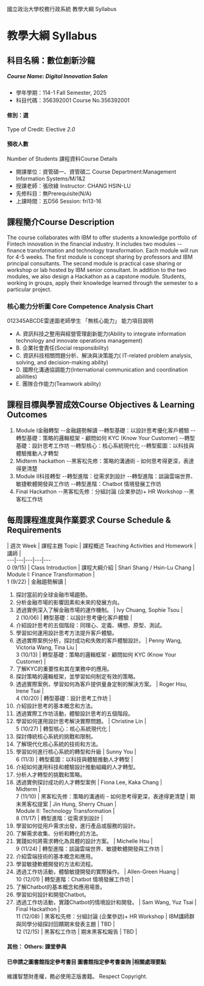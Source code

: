 國立政治大學校務行政系統 教學大綱 Syllabus
# 教學大綱 Syllabus
##  科目名稱：數位創新沙龍
#####  Course Name: Digital Innovation Salon
  * 學年學期：114-1 Fall Semester, 2025 
  * 科目代碼：356392001 Course No.356392001
#### 修別：選
Type of Credit: Elective 
_2.0_
#### 預收人數
Number of Students
課程資料Course Details
  * 開課單位：資管碩一、資管碩二 Course Department:Management Information Systems/M/1&2 
  * 授課老師：張欣綠 Instructor: CHANG HSIN-LU 
  * 先修科目：無Prerequisite(N/A)
  * 上課時間：五D56 Session: fri13-16
##  課程簡介Course Description
The course collaborates with IBM to offer students a knowledge portfolio of Fintech innovation in the financial industry. It includes two modules -- finance transformation and technology transformation. Each module will run for 4-5 weeks. The first module is concept sharing by professors and IBM principal consultants. The second module is practical case sharing or workshop or lab hosted by IBM senior consultant. In addition to the two modules, we also design a Hackathon as a capstone module. Students, working in groups, apply their knowledge learned through the semester to a particular project. 
###  核心能力分析圖 Core Competence Analysis Chart
012345ABCDE雷達圖老師學生
「無核心能力」 
能力項目說明
  * A. 資訊科技之整用與經營管理創新能力(Ability to integrate information technology and innovate operations management)
  * B. 企業社會責任(Social responsibility)
  * C. 資訊科技相關問題分析、解決與決策能力( IT-related problem analysis, solving, and decision-making ability)
  * D. 國際化溝通協調能力(International communication and coordination abilities) 
  * E. 團隊合作能力(Teamwork ability)
##  課程目標與學習成效Course Objectives & Learning Outcomes 
1. Module I金融轉型
--金融趨勢解讀
--轉型基礎：以設計思考優化客戶體驗
--轉型基礎：策略的邏輯框架 - 顧問如何 KYC (Know Your Customer)
--轉型基礎：設計思考工作坊
--轉型核心：核心系統現代化
--轉型藍圖：以科技與體驗推動人才轉型
2. Midterm hackathon
--黑客松先修：策略的溝通術 - 如何思考得更深，表達得更清楚  
3. Module II科技轉型
--轉型進階：從需求到設計
--轉型進階：談論雲端世界、敏捷軟體開發與工作坊
--轉型進階：Chatbot 情境發展工作坊
4. Final Hackathon 
--黑客松先修：分組討論 (企業參訪)+ HR Workshop 
--黑客松工作坊
##  每周課程進度與作業要求 Course Schedule & Requirements
|  週次 Week |  課程主題 Topic |  課程概述 Teaching Activities and Homework |  講師 |   
---|---|---|---|---  
0 (9/15) |  Class Introduction |  課程大綱介紹 |  Shari Shang / Hsin-Lu Chang |   
Module I: Finance Transformation |   
1 (9/22) |  金融趨勢解讀 | 
  1. 探討當前的全球金融市場趨勢。
  2. 分析金融市場的影響因素和未來的發展方向。
  3. 透過實例深入了解金融市場的運作機制。
|  Ivy Chuang, Sophie Tsou |   
2 (10/06) |  轉型基礎：以設計思考優化客戶體驗 | 
  1. 介紹設計思考的五個階段：同理心、定義、構想、原型、測試。
  2. 學習如何運用設計思考方法提升客戶體驗。
  3. 透過實際案例分析，探討成功和失敗的客戶體驗設計。
|  Penny Wang, Victoria Wang, Tina Liu |   
3 (10/13) |  轉型基礎：策略的邏輯框架 - 顧問如何 KYC (Know Your Customer) | 
  1. 了解KYC的重要性和其在業務中的應用。
  2. 探討策略的邏輯框架，並學習如何制定有效的策略。
  3. 透過實際案例，學習如何為客戶提供量身定制的解決方案。
|  Roger Hsu, Irene Tsai |   
4 (10/20) |  轉型基礎：設計思考工作坊 | 
  1. 介紹設計思考的基本概念和方法。
  2. 透過實際工作坊活動，體驗設計思考的五個階段。
  3. 學習如何運用設計思考解決實際問題。
|  Christine Lin |   
5 (10/27) |  轉型核心：核心系統現代化 | 
  1. 探討傳統核心系統的挑戰和限制。
  2. 了解現代化核心系統的技術和方法。
  3. 學習如何進行核心系統的轉型和升級
|  Sunny You |   
6 (11/3) |  轉型藍圖：以科技與體驗推動人才轉型 | 
  1. 介紹如何運用科技和體驗設計推動組織的人才轉型。
  2. 分析人才轉型的挑戰和策略。
  3. 透過實例探討成功的人才轉型案例
|  Fiona Lee, Kaka Chang |   
Midterm |   
7 (11/10) |  黑客松先修：策略的溝通術 - 如何思考得更深，表達得更清楚 |  期末黑客松提案 |  Jin Hung, Sherry Chuan |   
Module II: Technology Transformation |   
8 (11/17) |  轉型進階：從需求到設計 | 
  1. 學習如何從用戶需求出發，進行產品或服務的設計。
  2. 了解需求收集、分析和轉化的方法。
  3. 實踐如何將需求轉化為具體的設計方案。
|  Michelle Hsu |   
9 (11/24) |  轉型進階：談論雲端世界、敏捷軟體開發與工作坊 | 
  1. 介紹雲端技術的基本概念和應用。
  2. 學習敏捷軟體開發的方法和流程。
  3. 透過工作坊活動，體驗敏捷開發的實際操作。
|  Allen-Green Huang |   
10 (12/01) |  轉型進階：Chatbot 情境發展工作坊 | 
  1. 了解Chatbot的基本概念和應用場景。
  2. 學習如何設計和開發Chatbot。
  3. 透過工作坊活動，實踐Chatbot的情境設計和開發。
|  Sam Wang, Yuz Tsai |   
Final Hackathon |   
11 (12/08) |  黑客松先修：分組討論 (企業參訪)+ HR Workshop |  IBM講師群與同學分組探討回饋期末發表主題 |  TBD |   
12 (12/15) |  黑客松工作坊 |  期末黑客松報告 |  TBD |   
####  其他： Others: 課堂參與 
####  已申請之圖書館指定參考書目  圖書館指定參考書查詢 |相關處理要點
維護智慧財產權，務必使用正版書籍。 Respect Copyright.